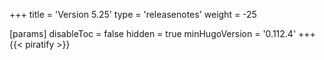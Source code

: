 +++
title = 'Version 5.25'
type = 'releasenotes'
weight = -25

[params]
  disableToc = false
  hidden = true
  minHugoVersion = '0.112.4'
+++
{{< piratify >}}
